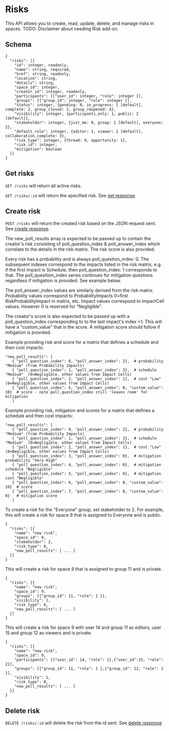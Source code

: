 Risks
========

This API allows you to create, read, update, delete, and manage risks in spaces.
TODO: Disclaimer about needing Risk add-on.

Schema  <a name='schema'></a>
------------
```
{
  "risks": [{
    "id": integer, readonly,
    "name": string, required,
    "href": string, readonly,
    "location": string,
    "details": string,
    "space_id": integer,
    "creator_id": integer, readonly,
    "participants": [{"user_id": integer, "role": integer }],
    "groups": [{"group_id": integer, "role": integer }],
    "status": integer, {pending: 0, in_progress: 1 [default], complete: 2, group_closed: 3, group_reopened: 4},
    "visibility": integer, {participants_only: 1, public: 2 [default]},
    "stakeholder": integer, {just_me: 0, group: 1 [default], everyone: 2},
    "default_role": integer, {editor: 1, viewer: 2 [default], collaboration_complete: 3},
    "risk_type": integer, {thread: 0, opportunity: 1},
    "risk_id": integer,
    "mitigation": boolean
  }]
}
```

Get risks
------------
`GET /risks` will return all active risks.

`GET /risks/:id` will return the specified risk. See [get response](responses.md#get).

Create risk
-----------
`POST /risks` will return the created risk based on the JSON request sent. See [create response](responses.md#create).

The new_poll_results array is expected to be passed up to contain the creator's risk consisting of
poll_question_index & poll_answer_index which correlate to the details in the risk matrix. The risk score is also
provided.

Every risk has a probability
and is always poll_question_index: 0. The subsequent indexes correspond to the impacts listed in the risk matrix; e.g.
if the first impact is Schedule, then poll_question_index: 1 corresponds to that. The poll_quesition_index series
continues for mitigation questions regardless if mitigation is provided. See example below.

The poll_answer_index values are similarly derived from the risk matrix. Probability values correspond to
ProbabilityImpacts 0=first RiskProbabilityImpact in matrix, etc.
Impact values correspond to ImpactCell values. However 0 is reserved for "Negligible".

The creator's score is also expected to be passed up with a poll_question_index corresponding to to the last impact's
index +1. This will have a "custom_value" that is the score. A mitigation score should follow if mitigation is provided.

Example providing risk and score for a matrix that defines a schedule and then cost impacts:
```
"new_poll_results": [
   { "poll_question_index": 0, "poll_answer_index": 2},  # probability "Medium" (from Probability Impacts)
   { "poll_question_index": 1, "poll_answer_index": 3},  # schedule "Medium"  (0=Negligible, other values from Impact Cells)
   { "poll_question_index": 2, "poll_answer_index": 1},  # cost "Low" (0=Negligible, other values from Impact Cells)
   { "poll_question_index": 6, "poll_answer_index": 0, "custom_value": 10}  # score - note poll_question_index still 'leaves room' for mitigation
   ]
```

Example providing risk, mitigation and scores for a matrix that defines a schedule and then cost impacts:
```
"new_poll_results": [
   { "poll_question_index": 0, "poll_answer_index": 2},  # probability "Medium" (from Probability Impacts)
   { "poll_question_index": 1, "poll_answer_index": 3},  # schedule "Medium"  (0=Negligible, other values from Impact Cells)
   { "poll_question_index": 2, "poll_answer_index": 1},  # cost "Low" (0=Negligible, other values from Impact Cells)
   { "poll_question_index": 3, "poll_answer_index": 0},  # mitigation probability "Very High"
   { "poll_question_index": 4, "poll_answer_index": 0},  # mitigation schedule "Negligible"
   { "poll_question_index": 5, "poll_answer_index": 0},  # mitigation cost "Negligible"
   { "poll_question_index": 6, "poll_answer_index": 0, "custom_value": 10}  # score
   { "poll_question_index": 7, "poll_answer_index": 0, "custom_value": 0}   # mitigation score
   ]
```


To create a risk for the "Everyone" group, set stakeholder to 2. For example, this will create a risk for space 9 that is assigned to Everyone and is public.
```
{
  "risks": [{
    "name": "new risk",
    "space_id": 9,
    "stakeholder": 2,
    "risk_type": 0,
    "new_poll_results": [ ... ]
  }]
}
```

This will create a risk for space 9 that is assigned to group 11 and is private.
```
{
  "risks": [{
    "name": "new risk",
    "space_id": 9,
    "groups": [{"group_id": 11, "role": 1 }],
    "visibility": 1,
    "risk_type": 0,
    "new_poll_results": [ ... ]
  }]
}
```

This will create a risk for space 9 with user 14 and group 11 as editors, user 15 and group 12 as viewers and is private.
```
{
  "risks": [{
    "name": "new risk",
    "space_id": 9,
    "participants": [{"user_id": 14, "role": 1},{"user_id":15, "role": 2}],
    "groups": [{"group_id": 11, "role": 1 },{"group_id": 12, "role": 2 }],
    "visibility": 1,
    "risk_type": 0,
    "new_poll_results": [ ... ]
  }]
}
```

Delete risk
---------------
`DELETE /risks/:id` will delete the risk from the id sent. See [delete response](responses.md#delete)


